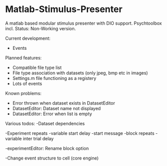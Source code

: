 # Matlab-Stimulus-Presenter
A matlab based modular stimulus presenter with DIO support. Psychtoolbox incl.
Status: Non-Working version.

Current development:
- Events

Planned features:
- Compatible file type list 
- File type association with datasets (only jpeg, bmp etc in images)
- Settings.m file functioning as a registery
- Lots of events

Known problems:
- Error thrown when dataset exists in DatasetEditor
- DatasetEditor: Dataset name not displayed
- DatasetEditor: Error when list is empty

Various todos:
-Dataset dependencies

-Experiment repeats
-variable start delay
-start message
-block repeats
-variable inter trial delay

-experimentEditor: Rename block option

-Change event structure to cell (core engine)
